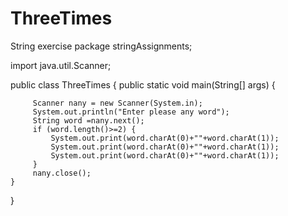 # ThreeTimes
String exercise
package stringAssignments;

import java.util.Scanner;

public class ThreeTimes {
     public static void main(String[] args) {
		
    	 Scanner nany = new Scanner(System.in);
    	 System.out.println("Enter please any word");
    	 String word =nany.next();
    	 if (word.length()>=2) {
    		 System.out.print(word.charAt(0)+""+word.charAt(1));
    		 System.out.print(word.charAt(0)+""+word.charAt(1));
    		 System.out.print(word.charAt(0)+""+word.charAt(1));
    	 }
    	 nany.close();
	}
}
